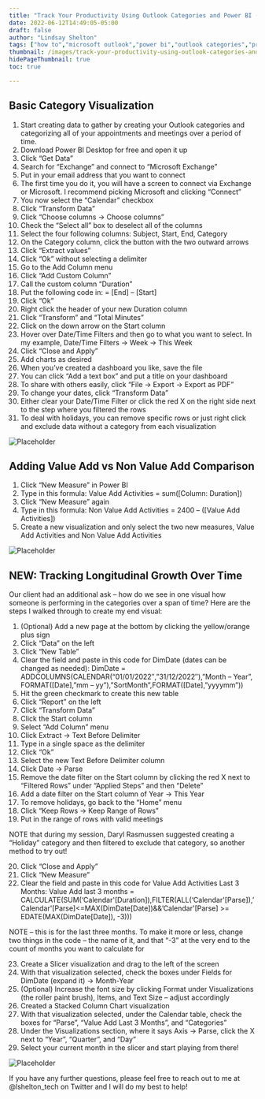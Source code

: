 ```yaml
---
title: "Track Your Productivity Using Outlook Categories and Power BI (Desktop)"
date: 2022-06-12T14:49:05-05:00
draft: false
author: "Lindsay Shelton"
tags: ["how to","microsoft outlook","power bi","outlook categories","productivity"]
thumbnail: /images/track-your-productivity-using-outlook-categories-and-power-bi1.png
hidePageThumbnail: true
toc: true

---
```


## Basic Category Visualization
1. Start creating data to gather by creating your Outlook categories and categorizing all of your appointments and meetings over a period of time.
2. Download Power BI Desktop for free and open it up
3. Click “Get Data”
4. Search for “Exchange” and connect to “Microsoft Exchange”
5. Put in your email address that you want to connect
6. The first time you do it, you will have a screen to connect via Exchange or Microsoft. I recommend picking Microsoft and clicking “Connect”
7. You now select the “Calendar” checkbox
8. Click “Transform Data”
9. Click “Choose columns -> Choose columns”
10. Check the “Select all” box to deselect all of the columns
11. Select the four following columns: Subject, Start, End, Category
12. On the Category column, click the button with the two outward arrows
13. Click “Extract values”
14. Click “Ok” without selecting a delimiter
15. Go to the Add Column menu
16. Click “Add Custom Column”
17. Call the custom column “Duration”
18. Put the following code in: = [End] – [Start]
19. Click “Ok”
20. Right click the header of your new Duration column
21. Click “Transform” and “Total Minutes”
22. Click on the down arrow on the Start column
23. Hover over Date/Time Filters and then go to what you want to select. In my example, Date/Time Filters -> Week -> This Week
24. Click “Close and Apply”
25. Add charts as desired
26. When you’ve created a dashboard you like, save the file
27. You can click “Add a text box” and put a title on your dashboard
28. To share with others easily, click “File -> Export -> Export as PDF”
29. To change your dates, click “Transform Data”
30. Either clear your Date/Time Filter or click the red X on the right side next to the step where you filtered the rows
31. To deal with holidays, you can remove specific rows or just right click and exclude data without a category from each visualization

![Placeholder](/images/track-your-productivity-using-outlook-categories-and-power-bi1.png)

## Adding Value Add vs Non Value Add Comparison
1. Click “New Measure” in Power BI
2. Type in this formula: Value Add Activities = sum([Column: Duration])
3. Click “New Measure” again
4. Type in this formula: Non Value Add Activities = 2400 – ([Value Add Activities])
5. Create a new visualization and only select the two new measures, Value Add Activities and Non Value Add Activities

![Placeholder](/images/track-your-productivity-using-outlook-categories-and-power-bi2.png)

## NEW: Tracking Longitudinal Growth Over Time
Our client had an additional ask – how do we see in one visual how someone is performing in the categories over a span of time? Here are the steps I walked through to create my end visual:

1. (Optional) Add a new page at the bottom by clicking the yellow/orange plus sign
2. Click “Data” on the left
3. Click “New Table”
4. Clear the field and paste in this code for DimDate (dates can be changed as needed):
DimDate = ADDCOLUMNS(CALENDAR(“01/01/2022″,”31/12/2022″),”Month – Year”, FORMAT([Date],”mm – yy”),”SortMonth”,FORMAT([Date],”yyyymm”))
5. Hit the green checkmark to create this new table
6. Click “Report” on the left
7. Click “Transform Data”
8. Click the Start column
9. Select “Add Column” menu
10. Click Extract -> Text Before Delimiter
11. Type in a single space as the delimiter
12. Click “Ok”
13. Select the new Text Before Delimiter column
14. Click Date -> Parse
15. Remove the date filter on the Start column by clicking the red X next to “Filtered Rows” under “Applied Steps” and then “Delete”
16. Add a date filter on the Start column of Year -> This Year
17. To remove holidays, go back to the “Home” menu
18. Click “Keep Rows -> Keep Range of Rows”
19. Put in the range of rows with valid meetings

NOTE that during my session, Daryl Rasmussen suggested creating a “Holiday” category and then filtered to exclude that category, so another method to try out!

20. Click “Close and Apply”
21. Click “New Measure”
22. Clear the field and paste in this code for Value Add Activities Last 3 Months:
Value Add last 3 months = CALCULATE(SUM(‘Calendar'[Duration]),FILTER(ALL(‘Calendar'[Parse]),’Calendar'[Parse]<=MAX(DimDate[Date])&&’Calendar'[Parse] >= EDATE(MAX(DimDate[Date]), -3)))

NOTE – this is for the last three months. To make it more or less, change two things in the code – the name of it, and that “-3” at the very end to the count of months you want to calculate for

23. Create a Slicer visualization and drag to the left of the screen
24. With that visualization selected, check the boxes under Fields for DimDate (expand it) -> Month-Year
25. (Optional) Increase the font size by clicking Format under Visualizations (the roller paint brush), Items, and Text Size – adjust accordingly
26. Created a Stacked Column Chart visualization
27. With that visualization selected, under the Calendar table, check the boxes for “Parse”, “Value Add Last 3 Months”, and “Categories”
28. Under the Visualizations section, where it says Axis -> Parse, click the X next to “Year”, “Quarter”, and “Day”
29. Select your current month in the slicer and start playing from there!

![Placeholder](/images/track-your-productivity-using-outlook-categories-and-power-bi3.png)

If you have any further questions, please feel free to reach out to me at @lshelton_tech on Twitter and I will do my best to help!

<!-- Google tag (gtag.js) -->
<script async src="https://www.googletagmanager.com/gtag/js?id=G-CN3PDT3T20"></script>
<script>
  window.dataLayer = window.dataLayer || [];
  function gtag(){dataLayer.push(arguments);}
  gtag('js', new Date());

  gtag('config', 'G-CN3PDT3T20');
</script>